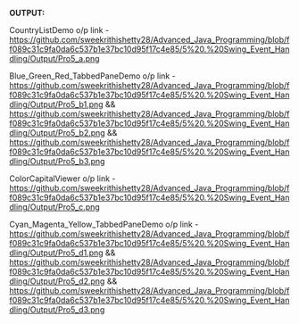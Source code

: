 **OUTPUT:**

CountryListDemo o/p link - https://github.com/sweekrithishetty28/Advanced_Java_Programming/blob/ff089c31c9fa0da6c537b1e37bc10d95f17c4e85/5%20.%20Swing_Event_Handling/Output/Pro5_a.png

 Blue_Green_Red_TabbedPaneDemo o/p link - https://github.com/sweekrithishetty28/Advanced_Java_Programming/blob/ff089c31c9fa0da6c537b1e37bc10d95f17c4e85/5%20.%20Swing_Event_Handling/Output/Pro5_b1.png && https://github.com/sweekrithishetty28/Advanced_Java_Programming/blob/ff089c31c9fa0da6c537b1e37bc10d95f17c4e85/5%20.%20Swing_Event_Handling/Output/Pro5_b2.png && https://github.com/sweekrithishetty28/Advanced_Java_Programming/blob/ff089c31c9fa0da6c537b1e37bc10d95f17c4e85/5%20.%20Swing_Event_Handling/Output/Pro5_b3.png

ColorCapitalViewer o/p link - https://github.com/sweekrithishetty28/Advanced_Java_Programming/blob/ff089c31c9fa0da6c537b1e37bc10d95f17c4e85/5%20.%20Swing_Event_Handling/Output/Pro5_c.png

Cyan_Magenta_Yellow_TabbedPaneDemo o/p link - https://github.com/sweekrithishetty28/Advanced_Java_Programming/blob/ff089c31c9fa0da6c537b1e37bc10d95f17c4e85/5%20.%20Swing_Event_Handling/Output/Pro5_d1.png && https://github.com/sweekrithishetty28/Advanced_Java_Programming/blob/ff089c31c9fa0da6c537b1e37bc10d95f17c4e85/5%20.%20Swing_Event_Handling/Output/Pro5_d2.png  && https://github.com/sweekrithishetty28/Advanced_Java_Programming/blob/ff089c31c9fa0da6c537b1e37bc10d95f17c4e85/5%20.%20Swing_Event_Handling/Output/Pro5_d3.png

